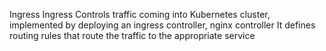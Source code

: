 Ingress
Ingress Controls traffic coming into Kubernetes cluster, implemented by deploying an ingress controller, nginx controller
It defines routing rules that route the traffic to the appropriate service 
